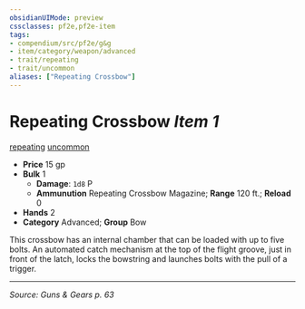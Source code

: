 ```yaml
---
obsidianUIMode: preview
cssclasses: pf2e,pf2e-item
tags:
- compendium/src/pf2e/g&g
- item/category/weapon/advanced
- trait/repeating
- trait/uncommon
aliases: ["Repeating Crossbow"]
---
```

# Repeating Crossbow *Item 1*  
[repeating](rules/traits/repeating-g-g.md "Repeating Weapon Trait")  [uncommon](rules/traits/uncommon.md "Uncommon Rarity Trait")  

- **Price** 15 gp
- **Bulk** 1
  - **Damage**: `1d8` P
  - **Ammunution** Repeating Crossbow Magazine; **Range** 120 ft.; **Reload** 0
- **Hands** 2
- **Category** Advanced; **Group** Bow 

This crossbow has an internal chamber that can be loaded with up to five bolts. An automated catch mechanism at the top of the flight groove, just in front of the latch, locks the bowstring and launches bolts with the pull of a trigger.


---
*Source: Guns & Gears p. 63*